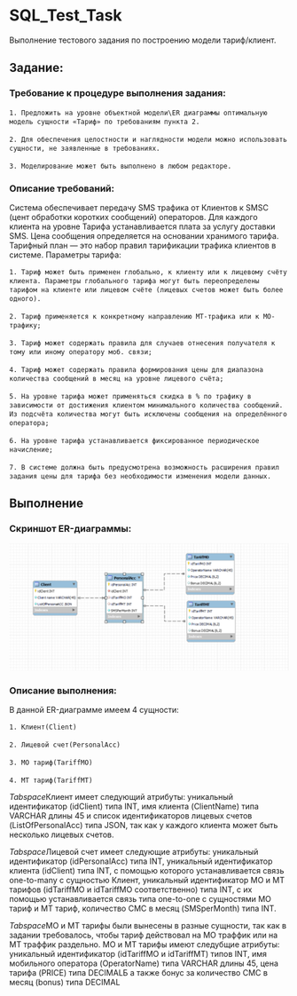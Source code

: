 # SQL_Test_Task
Выполнение тестового задания по построению модели тариф/клиент.

## Задание:
### Требование к процедуре выполнения задания:

    1. Предложить на уровне объектной модели\ER диаграммы оптимальную модель сущности «Тариф» по требованиям пункта 2.
    
    2. Для обеспечения целостности и наглядности модели можно использовать сущности, не заявленные в требованиях.
    
    3. Моделирование может быть выполнено в любом редакторе. 
    
### Описание требований:

Система обеспечивает передачу SMS трафика от Клиентов к SMSC (цент обработки коротких сообщений) операторов. Для каждого клиента на уровне Тарифа устанавливается плата за услугу доставки SMS. Цена сообщения определяется на основании хранимого тарифа. Тарифный план — это набор правил тарификации трафика клиентов в системе. Параметры тарифа:

    1. Тариф может быть применен глобально, к клиенту или к лицевому счёту клиента. Параметры глобального тарифа могут быть переопределены тарифом на клиенте или лицевом счёте (лицевых счетов может быть более одного).   
    
    2. Тариф применяется к конкретному направлению МТ-трафика или к МО-трафику;
    
    3. Тариф может содержать правила для случаев отнесения получателя к тому или иному оператору моб. связи;
    
    4. Тариф может содержать правила формирования цены для диапазона количества сообщений в месяц на уровне лицевого счёта;
    
    5. На уровне тарифа может применяться скидка в % по трафику в зависимости от достижения клиентом минимального количества сообщений. Из подсчёта количества могут быть исключены сообщения на определённого оператора;
    
    6. На уровне тарифа устанавливается фиксированное периодическое начисление;
    
    7. В системе должна быть предусмотрена возможность расширения правил задания цены для тарифа без необходимости изменения модели данных. 

## Выполнение
### Скриншот ER-диаграммы:
![alt text](screenshots/model.PNG "ER-диаграмма")

### Описание выполнения:
В данной ER-диаграмме имеем 4 сущности:

    1. Клиент(Client)
    
    2. Лицевой счет(PersonalAcc)
    
    3. МО тариф(TariffMO)
    
    4. МТ тариф(TariffMT)
  
*Tabspace*Клиент имеет следующий атрибуты: уникальный идентификатор (idClient) типа INT, имя клиента (ClientName) типа VARCHAR длины 45 и список идентификаторов лицевых счетов (ListOfPersonalAcc) типа JSON, так как у каждого клиента может быть несколько лицевых счетов.

*Tabspace*Лицевой счет имеет следующие атрибуты: уникальный идентификатор (idPersonalAcc) типа INT, уникальный идентификатор клиента (idClient) типа INT, с помощью которого устанавливается связь one-to-many c сущностью Клиент, уникальный идентификатор МО и МТ тарифов (idTariffMO и idTariffMO соответственно) типа INT, с их помощью устанавливается связь типа one-to-one с сущностями МО тариф и МТ тариф, количество СМС в месяц (SMSperMonth) типа INT.

*Tabspace*МО и МТ тарифы были вынесены в разные сущности, так как в задании требовалось, чтобы тариф действовал на МО траффик или на МТ траффик раздельно. 
МО и МТ тарифы имеют следубщие атрибуты: уникальный идентификатор (idTariffMO и idTariffMT) типов INT, имя мобильного оператора (OperatorName) типа VARCHAR длины 45, цена тарифа (PRICE) типа DECIMALБ а также бонус за количество СМС в месяц (bonus) типа DECIMAL
